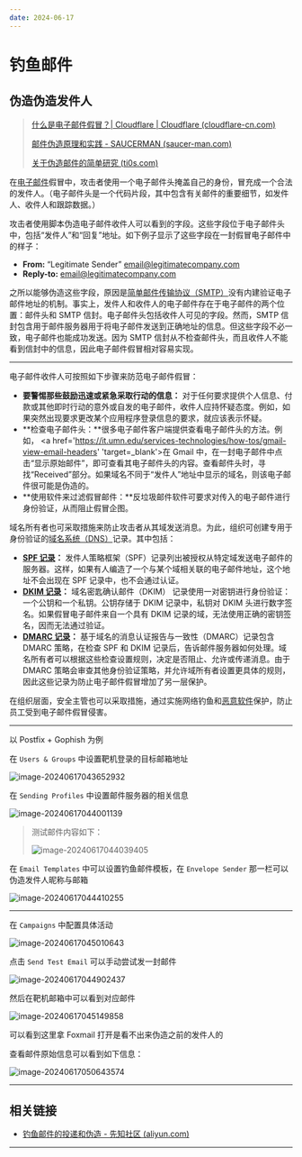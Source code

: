 ```yaml
---
date: 2024-06-17
---
```


# 钓鱼邮件

## 伪造伪造发件人

> [什么是电子邮件假冒？| Cloudflare | Cloudflare (cloudflare-cn.com)](https://www.cloudflare-cn.com/learning/email-security/what-is-email-spoofing/)
>
> [邮件伪造原理和实践 - SAUCERMAN (saucer-man.com)](https://saucer-man.com/information_security/452.html#cl-4)
>
> [关于伪造邮件的简单研究 (ti0s.com)](https://www.ti0s.com/39.html)

在[电子邮件](https://www.cloudflare-cn.com/learning/email-security/what-is-email/)假冒中，攻击者使用一个电子邮件头掩盖自己的身份，冒充成一个合法的发件人。（电子邮件头是一个代码片段，其中包含有关邮件的重要细节，如发件人、收件人和跟踪数据。）

攻击者使用脚本伪造电子邮件收件人可以看到的字段。这些字段位于电子邮件头中，包括“发件人”和“回复”地址。如下例子显示了这些字段在一封假冒电子邮件中的样子：

- **From:** “Legitimate Sender” email@legitimatecompany.com
- **Reply-to:** email@legitimatecompany.com

之所以能够伪造这些字段，原因是[简单邮件传输协议（SMTP）](https://www.cloudflare-cn.com/learning/email-security/what-is-smtp/)没有内建验证电子邮件地址的机制。事实上，发件人和收件人的电子邮件存在于电子邮件的两个位置：邮件头和 SMTP 信封。电子邮件头包括收件人可见的字段。然而，SMTP 信封包含用于邮件服务器用于将电子邮件发送到正确地址的信息。但这些字段不必一致，电子邮件也能成功发送。因为 SMTP 信封从不检查邮件头，而且收件人不能看到信封中的信息，因此电子邮件假冒相对容易实现。

---

电子邮件收件人可按照如下步骤来防范电子邮件假冒：

- **要警惕那些鼓励迅速或紧急采取行动的信息：** 对于任何要求提供个人信息、付款或其他即时行动的意外或自发的电子邮件，收件人应持怀疑态度。例如，如果突然出现要求更改某个应用程序登录信息的要求，就应该表示怀疑。
- **检查电子邮件头：**很多电子邮件客户端提供查看电子邮件头的方法。例如， <a href='https://it.umn.edu/services-technologies/how-tos/gmail-view-email-headers' 'target=_blank'>在 Gmail 中，在一封电子邮件中点击“显示原始邮件”，即可查看其电子邮件头的内容。查看邮件头时，寻找“Received”部分。如果域名不同于“发件人”地址中显示的域名，则该电子邮件很可能是伪造的。
- **使用软件来过滤假冒邮件：**反垃圾邮件软件可要求对传入的电子邮件进行身份验证，从而阻止假冒企图。

域名所有者也可采取措施来防止攻击者从其域发送消息。为此，组织可创建专用于身份验证的[域名系统（DNS）](https://www.cloudflare-cn.com/learning/dns/what-is-dns/)记录。其中包括：

- **[SPF 记录](https://www.cloudflare-cn.com/learning/dns/dns-records/dns-spf-record/)：** 发件人策略框架（SPF）记录列出被授权从特定域发送电子邮件的服务器。这样，如果有人编造了一个与某个域相关联的电子邮件地址，这个地址不会出现在 SPF 记录中，也不会通过认证。
- **[DKIM 记录](https://www.cloudflare-cn.com/learning/dns/dns-records/dns-dkim-record/)：** 域名密匙确认邮件（DKIM） 记录使用一对密钥进行身份验证：一个公钥和一个私钥。公钥存储于 DKIM 记录中，私钥对 DKIM 头进行数字签名。如果假冒电子邮件来自一个具有 DKIM 记录的域，无法使用正确的密钥签名，因而无法通过验证。
- **[DMARC 记录](https://www.cloudflare-cn.com/learning/dns/dns-records/dns-dmarc-record/)：** 基于域名的消息认证报告与一致性（DMARC）记录包含 DMARC 策略，在检查 SPF 和 DKIM 记录后，告诉邮件服务器如何处理。域名所有者可以根据这些检查设置规则，决定是否阻止、允许或传递消息。由于 DMARC 策略会审查其他身份验证策略，并允许域所有者设置更具体的规则，因此这些记录为防止电子邮件假冒增加了另一层保护。

在组织层面，安全主管也可以采取措施，通过实施网络钓鱼和[恶意软件](https://www.cloudflare-cn.com/learning/ddos/glossary/malware/)保护，防止员工受到电子邮件假冒侵害。

---

以 Postfix + Gophish 为例

在 `Users & Groups` 中设置靶机登录的目标邮箱地址

![image-20240617043652932](http://cdn.ayusummer233.top/DailyNotes/202406170440685.png)

在 `Sending Profiles` 中设置邮件服务器的相关信息

![image-20240617044001139](http://cdn.ayusummer233.top/DailyNotes/202406170440246.png)

> 测试邮件内容如下：
>
> ![image-20240617044039405](http://cdn.ayusummer233.top/DailyNotes/202406170440443.png)

在 `Email Templates` 中可以设置钓鱼邮件模板，在 `Envelope Sender` 那一栏可以伪造发件人昵称与邮箱

![image-20240617044410255](http://cdn.ayusummer233.top/DailyNotes/202406170444353.png)

---

在 `Campaigns` 中配置具体活动

![image-20240617045010643](http://cdn.ayusummer233.top/DailyNotes/202406170450717.png)

点击 `Send Test Email` 可以手动尝试发一封邮件

![image-20240617044902437](http://cdn.ayusummer233.top/DailyNotes/202406170449492.png)

然后在靶机邮箱中可以看到对应邮件

![image-20240617045149858](http://cdn.ayusummer233.top/DailyNotes/202406170451908.png)

可以看到这里拿 Foxmail 打开是看不出来伪造之前的发件人的

查看邮件原始信息可以看到如下信息：

![image-20240617050643574](http://cdn.ayusummer233.top/DailyNotes/202406170506603.png)

---

## 相关链接

- [钓鱼邮件的投递和伪造 - 先知社区 (aliyun.com)](https://xz.aliyun.com/t/6325?time__1311=n4%2BxnD0DRDBDclCKDsAoxCqxmwuMDIOq0Iqx&alichlgref=https%3A%2F%2Fgithub.com%2Ftib36%2FPhishingBook%3Ftab%3Dreadme-ov-file)

---

























